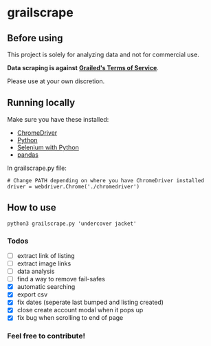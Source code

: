 # grailscrape

## Before using
This project is solely for analyzing data and not for commercial use.

**Data scraping is against** [**Grailed's Terms of Service**](https://www.grailed.com/about/terms).

Please use at your own discretion.

## Running locally
Make sure you have these installed:
- [ChromeDriver](https://chromedriver.chromium.org/)
- [Python](https://www.python.org/downloads/)
- [Selenium with Python](https://selenium-python.readthedocs.io/installation.html)
- [pandas](https://pandas.pydata.org/docs/getting_started/index.html#getting-started)
  
In grailscrape.py file:
```
# Change PATH depending on where you have ChromeDriver installed
driver = webdriver.Chrome('./chromedriver')
```
## How to use
```
python3 grailscrape.py 'undercover jacket'
```

### Todos
- [ ] extract link of listing
- [ ] extract image links 
- [ ] data analysis
- [ ] find a way to remove fail-safes
- [x] automatic searching
- [x] export csv
- [x] fix dates (seperate last bumped and listing created)
- [x] close create account modal when it pops up
- [x] fix bug when scrolling to end of page

### Feel free to contribute!
